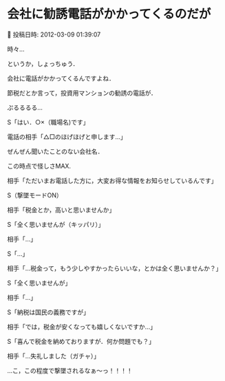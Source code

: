 # 会社に勧誘電話がかかってくるのだが

📅 投稿日時: 2012-03-09 01:39:07

時々…


というか，しょっちゅう．


会社に電話がかかってくるんですよね．


節税だとか言って，投資用マンションの勧誘の電話が．





ぷるるるる…





S「はい．○×（職場名)です」





電話の相手「△□のほげほげと申します…」





ぜんぜん聞いたことのない会社名．


この時点で怪しさMAX.





相手「ただいまお電話した方に，大変お得な情報をお知らせしているんです」





S（撃墜モードON）





相手「税金とか，高いと思いませんか」





S「全く思いませんが（キッパリ）」





相手「…」





S「…」





相手「…税金って，もう少しやすかったらいいな，とかは全く思いませんか？」





S「全く思いませんが」





相手「…」





S「納税は国民の義務ですが」





相手「では，税金が安くなっても嬉しくないですか…」





S「喜んで税金を納めておりますが．何か問題でも？」





相手「…失礼しました（ガチャ）」





…こ，この程度で撃墜されるなぁ～っ！！！！
